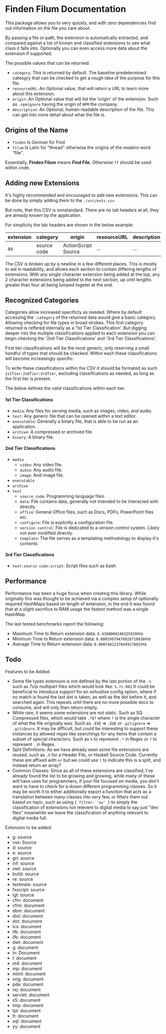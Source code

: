 # Finden Filum Documentation

This package allows you to very quickly, and with zero dependencies find out information on the file you care about.

By passing a file or path, the extension is automatically extracted, and compared against a list of known and classified extensions to see what class it falls into. Optionally you can even access more data about the extension if supported.

The possible values that can be returned:

* `category`: This is returned by default. The baseline predetermined cateogry that can be checked to get a rough idea of the purpose for this file.
* `resourceURL`: An Optional value, that will return a URL to learn more about this extension.
* `origin`: An Optional value that will list the 'origin' of the extension. Such as `.npmignore` having the origin of `NPM` the company.
* `description`: An Optional, human readable description of the file. This can get into more detail about what the file is.

## Origins of the Name

* `finden` Is German for Find
* `filum` Is Latin for "thread" otherwise the origins of the modern word "file".

Essentially, **Finden Filum** means **Find File**. Otherwise `ff` should be used within code.

## Adding new Extensions

It's highly recommended and encouraged to add new extensions. This can be done by simply adding them to the `./src/exts.csv`.

But note, that this CSV is nonstandard. There are no tab headers at all, they are already known by the application.

For simplicity the tab headers are shown in the below example:

| extension | category | origin | resourceURL | description |
| --- | --- | --- | --- | --- |
| as | source code | ActionScript Source | ... | ... | ... |

The CSV is broken up by a newline in a few different places. This is mostly to aid in readability, and allows each section to contain differing lengths of extensions. With any single character extension being added at the top, any 2 character extensions being added to the next section, up until lengths greater than four all being lumped togeter at the end.

## Recognized Categories

Categories allow increased specificty as needed. Where by default accessing the `.category` of the returned data would give a basic category. Allowing checking for file types in broad strokes. This first category returned is reffered internally as a '1st Tier Classification'. But digging deeper into the multiple classifications applied to each extension you can begin checking the '2nd Tier Classifications' and '3rd Tier Classifications'.

First tier classifications will be the most generic, only reserving a small handful of types that should be checked. Within each these classifications will become increasingly specific.

To write these classifications within the CSV it should be formated as such `1stTier:2ndTier:3rdTier`, excluding classifications as needed, as long as the first tier is present.

The below defines the valid classifications within each tier:

#### 1st Tier Classifications

- `media`: Any files for serving media, such as images, video, and audio.
- `text`: Any generic file that can be opened within a text editor.
- `executable`: Generally a binary file, that is able to be run as an application.
- `archive`: A compressed or archived file.
- `binary`: A binary file.

#### 2nd Tier Classifications

- `media`
  * `video`: Any video file.
  * `audio`: Any audio file.
  * `image`: And image file.
- `executable`
- `archive`
- `text`
  * `source code`: Programming language files.
  * `data`: File contains data, generally not intended to be interacted with directly.
  * `office`: General Office files, such as Docs, PDFs, PowerPoint files etc.
  * `configure`: File is explicitly a configuration file.
  * `version control`: File is dedicated to a version control system. Likely not ever modified directly.
  * `template`: The file serves as a templating methodology to display it's contents

#### 3rd Tier Classifications

- `text:source code:script`: Script files such as bash

## Performance

Performance has been a huge focus when creating this library. While originally this was thought to be achieved via a complex setup of optionally required HashMaps based on length of extension, in the end it was found that at a slight sacrifice to RAM usage the fastest method was a single HashMap.

The last tested benchmarks report the following:

- Maximum Time to Return extension data: `0.4398000240325928`ms
- Minimum Time to Return extension data: `0.00019979476928710938`ms
- Average Time to Return extension data: `0.0007481237649917602`ms

## Todo

Features to be Added:

- Some file types extension is not defined by the last portion of the `.%` such as 7zip multipart files which would look like: `%.7z.001`
  It could be beneficial to introduce support for an exhustive config option, where if no match is found the last dot is taken, as well as the dot before it, and searched again. This repeats until there are no more possible docs to consume, and will only then return empty.
- While rare, it seems some extensions are not static. Such as SQ Compressed files, which would take `.?Q?` where `?` is the single character of what the file originally was. Such as `.EXE` => `.EQE` or `.gitignore` => `.gitiQnore`. It may be difficult, but could be interesting to support these instances by allowed regex like searchings for any items that contain a subset of special characters. Such as `%` to represent `.*` in Regex or `?` to represent `.` in Regex.
- Split Definitions: As we have already seen some file extensions are reused, such as `.h` for a Header File, or Haskell Source Code. Currently these are affixed with `or` but we could use `|` to indicate this is a split, and instead return an array?
- Common Classes: Since as all of these extensions are classified, I've already found the list to be growing and growing, while many of these will have uses for programmers, if your file focused on media, you don't want to have to check for a dozen different programming classes. So it may be worth it to either additionally export a function that acts as a translation between many classes into very few, or filters them out based on topic, such as using `{ filter: 'av' }` to simply the classification of extensions not relevent to digital media to say just "dev files" meanwhile we leave the classification of anything relevant to digital media full.

Extension to be added:

- g: source
- vss: Source
- d: source
- e: source
- gri: source
- inf: source
- mel: source
- build: source
- re: source
- textmate: source
- fxscript: source
- lgt: source
- cfm: document
- cfml: document
- dbm: document
- dist: document
- dot: document
- ics: document
- ifb: document
- ifb: document
- dwt: document
- g: document
- in: Document
- l: document
- m4: document
- mp: document
- mtml: document
- orig: document
- pde: document
- rej: document
- servlet: document
- s5: document
- tmp: document
- tpl: document
- tt: document
- xql: document
- yy: document
